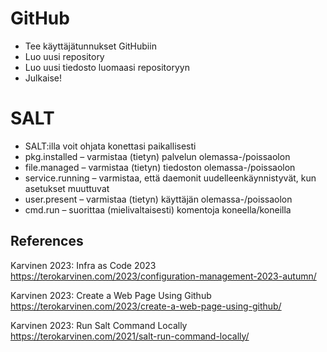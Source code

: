 # GitHub
- Tee käyttäjätunnukset GitHubiin
- Luo uusi repository
- Luo uusi tiedosto luomaasi repositoryyn
- Julkaise!

# SALT
- SALT:illa voit ohjata konettasi paikallisesti
- pkg.installed – varmistaa (tietyn) palvelun olemassa-/poissaolon
- file.managed – varmistaa (tietyn) tiedoston olemassa-/poissaolon
- service.running – varmistaa, että daemonit uudelleenkäynnistyvät, kun asetukset muuttuvat
- user.present – varmistaa (tietyn) käyttäjän olemassa-/poissaolon
- cmd.run – suorittaa (mielivaltaisesti) komentoja koneella/koneilla

## References
Karvinen 2023: Infra as Code 2023 https://terokarvinen.com/2023/configuration-management-2023-autumn/

Karvinen 2023: Create a Web Page Using Github https://terokarvinen.com/2023/create-a-web-page-using-github/

Karvinen 2023: Run Salt Command Locally https://terokarvinen.com/2021/salt-run-command-locally/

